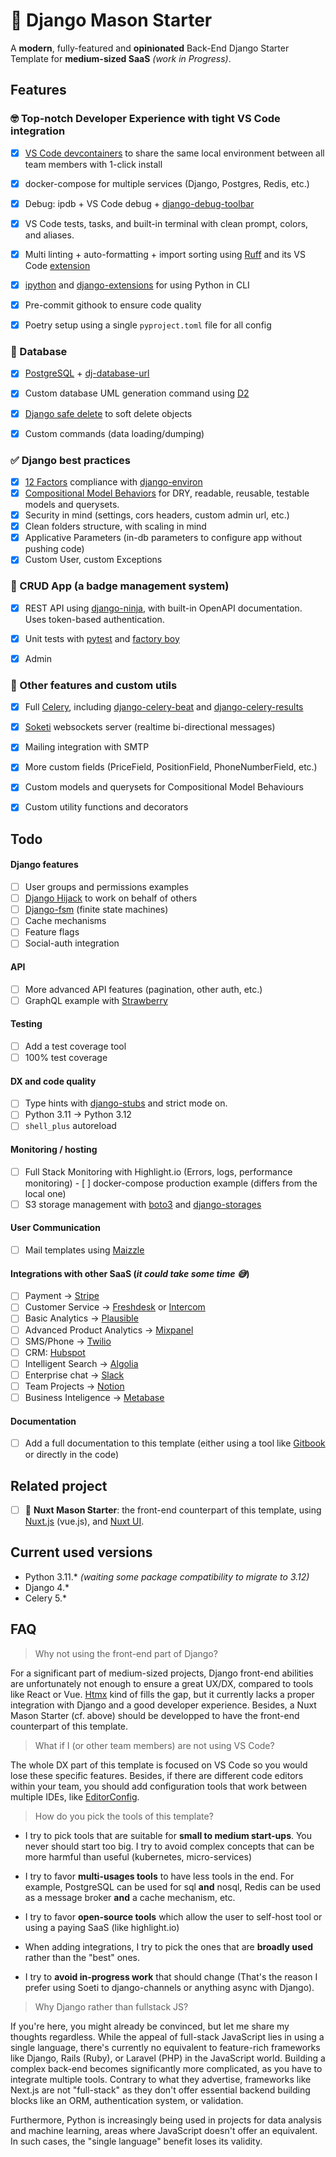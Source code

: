 # 🧱 Django Mason Starter

A __modern__, fully-featured and __opinionated__ Back-End Django Starter Template for __medium-sized SaaS__ _(work in Progress)_.


## Features

### 🤓 Top-notch Developer Experience with tight VS Code integration

- [x] [VS Code devcontainers](https://code.visualstudio.com/docs/devcontainers/containers) to share the same local environment between all team members with 1-click install
- [x] docker-compose for multiple services (Django, Postgres, Redis, etc.)
- [x] Debug: ipdb + VS Code debug + [django-debug-toolbar](https://github.com/jazzband/django-debug-toolbar/)
- [x] VS Code tests, tasks, and built-in terminal with clean prompt, colors, and aliases.
- [x] Multi linting + auto-formatting + import sorting using [Ruff](https://github.com/charliermarsh/ruff) and its VS Code [extension](https://marketplace.visualstudio.com/items?itemName=charliermarsh.ruff)
- [x] [ipython](https://ipython.org/) and [django-extensions](https://github.com/django-extensions/django-extensions) for using Python in CLI
- [x] Pre-commit githook to ensure code quality
- [x] Poetry setup using a single `pyproject.toml` file for all config


### 🫙 Database
- [x] [PostgreSQL](https://www.postgresql.org/) + [dj-database-url](https://github.com/jazzband/dj-database-url)
- [x] Custom database UML generation command using [D2](https://d2lang.com/)
- [x] [Django safe delete](https://github.com/makinacorpus/django-safedelete) to soft delete objects
- [x] Custom commands (data loading/dumping)


### ✅ Django best practices

- [x] [12 Factors](https://12factor.net/) compliance with [django-environ](https://github.com/joke2k/django-environ)
- [x] [Compositional Model Behaviors](https://blog.kevinastone.com/django-model-behaviors) for DRY, readable, reusable, testable models and querysets. 
- [x] Security in mind (settings, cors headers, custom admin url, etc.)
- [x] Clean folders structure, with scaling in mind
- [x] Applicative Parameters (in-db parameters to configure app without pushing code)
- [x] Custom User, custom Exceptions

### 🪪 CRUD App (a badge management system)
- [x] REST API using [django-ninja](https://github.com/vitalik/django-ninja), with built-in OpenAPI documentation. Uses token-based authentication.
- [x] Unit tests with [pytest](https://github.com/pytest-dev/pytest-django/) and [factory boy](https://github.com/FactoryBoy/factory_boy/)
- [x] Admin


### 🔨 Other features and custom utils
- [x] Full [Celery](https://docs.celeryq.dev/en/stable/), including [django-celery-beat](https://github.com/celery/django-celery-beat) and [django-celery-results](https://github.com/celery/django-celery-results)
- [x] [Soketi](https://docs.soketi.app/) websockets server (realtime bi-directional messages)
- [x] Mailing integration with SMTP
- [x] More custom fields (PriceField, PositionField, PhoneNumberField, etc.)
- [x] Custom models and querysets for Compositional Model Behaviours
- [x] Custom utility functions and decorators


## Todo

#### Django features
- [ ] User groups and permissions examples
- [ ] [Django Hijack](https://github.com/django-hijack/django-hijack) to work on behalf of others
- [ ] [Django-fsm](https://github.com/viewflow/django-fsm) (finite state machines)
- [ ] Cache mechanisms
- [ ] Feature flags
- [ ] Social-auth integration

#### API
- [ ] More advanced API features (pagination, other auth, etc.)
- [ ] GraphQL example with [Strawberry](https://github.com/strawberry-graphql/strawberry-graphql-django)

#### Testing
- [ ] Add a test coverage tool
- [ ] 100% test coverage

#### DX and code quality
- [ ] Type hints with [django-stubs](https://github.com/typeddjango/django-stubs) and strict mode on.
- [ ] Python 3.11 -> Python 3.12
- [ ] `shell_plus` autoreload

#### Monitoring / hosting
- [ ] Full Stack Monitoring with Highlight.io (Errors, logs, performance monitoring)
- [ ] docker-compose production example (differs from the local one)
- [ ] S3 storage management with [boto3](https://github.com/boto/boto3) and [django-storages](https://github.com/jschneier/django-storages/)

#### User Communication
- [ ] Mail templates using [Maizzle](https://maizzle.com/)

#### Integrations with other SaaS (_it could take some time 😅_)
- [ ] Payment → [Stripe](https://stripe.com)
- [ ] Customer Service → [Freshdesk](https://www.freshworks.com/freshdesk/) or [Intercom](https://www.intercom.com/)
- [ ] Basic Analytics → [Plausible](https://plausible.io/)
- [ ] Advanced Product Analytics → [Mixpanel](https://mixpanel.com/)
- [ ] SMS/Phone → [Twilio](https://www.twilio.com/)
- [ ] CRM: [Hubspot](https://www.hubspot.com/)
- [ ] Intelligent Search → [Algolia](https://www.algolia.com/)
- [ ] Enterprise chat → [Slack](https://slack.com/)
- [ ] Team Projects → [Notion](https://www.notion.so/)
- [ ] Business Inteligence → [Metabase](https://www.metabase.com/)

#### Documentation
- [ ] Add a full documentation to this template (either using a tool like [Gitbook](https://www.gitbook.com/) or directly in the code)

## Related project
- [ ] 🧱 **Nuxt Mason Starter**: the front-end counterpart of this template, using [Nuxt.js](https://nuxt.com/) (vue.js), and [Nuxt UI](https://ui.nuxt.com/).

## Current used versions
- Python 3.11.* _(waiting some package compatibility to migrate to  3.12)_
- Django 4.*
- Celery 5.*


## FAQ


> Why not using the front-end part of Django?

For a significant part of medium-sized projects, Django front-end abilities are unfortunately not enough to ensure a great UX/DX, compared to tools like React or Vue. [Htmx](https://htmx.org/) kind of fills the gap, but it currently lacks a proper integration with Django and a good developer experience. Besides, a Nuxt Mason Starter (cf. above) should be developped to have the front-end counterpart of this template.

> What if I (or other team members) are not using VS Code?

The whole DX part of this template is focused on VS Code so you would lose these specific features. Besides, if there are different code editors within your team, you should add configuration tools that work between multiple IDEs, like [EditorConfig](https://editorconfig.org/).

> How do you pick the tools of this template?

- I try to pick tools that are suitable for **small to medium start-ups**. You never should start too big. I try to avoid complex concepts that can be more harmful than useful (kubernetes, micro-services)

- I try to favor **multi-usages tools** to have less tools in the end. For example, PostgreSQL can be used for sql **and** nosql, Redis can be used as a message broker **and** a cache mechanism, etc.

- I try to favor **open-source tools** which allow the user to self-host tool or using a paying SaaS (like highlight.io)

- When adding integrations, I try to pick the ones that are **broadly used** rather than the "best" ones.

- I try to **avoid in-progress work** that should change (That's the reason I prefer using Soeti to django-channels or anything async with Django).

> Why Django rather than fullstack JS?

If you're here, you might already be convinced, but let me share my thoughts regardless. While the appeal of full-stack JavaScript lies in using a single language, there's currently no equivalent to feature-rich frameworks like Django, Rails (Ruby), or Laravel (PHP) in the JavaScript world. Building a complex back-end becomes significantly more complicated, as you have to integrate multiple tools. Contrary to what they advertise, frameworks like Next.js are not "full-stack" as they don't offer essential backend building blocks like an ORM, authentication system, or validation.

Furthermore, Python is increasingly being used in projects for data analysis and machine learning, areas where JavaScript doesn't offer an equivalent. In such cases, the "single language" benefit loses its validity.
